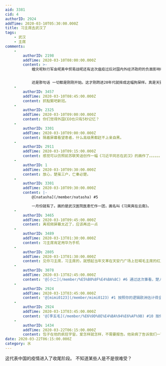 ```yaml
---
aid: 3381
cid: 4
authorID: 2924
addTime: 2020-03-10T05:30:00.000Z
title: 习主席去武汉了
tags:
    - 武汉
    - 主席
comments:
    -
        authorID: 2198
        addTime: 2020-03-10T08:00:00.000Z
        content: >-
            蝗灾呢秋行军虫呢美中贸易战呢还有这次瘟疫过后对国内外经济政府的负面影响呢？别忘了这次瘟疫可是全球爆发，就算夏天控制住了，未来也会像流感一样每年都来。支国能年年这么封城么？


            还是那句话 一切都是刚刚开始。这才刚跨进20年代就摔成这幅狗屎样。真是天要灭你国。
    -
        authorID: 3457
        addTime: 2020-03-10T08:45:00.000Z
        content: 抓點緊吧新冠。
    -
        authorID: 2325
        addTime: 2020-03-10T09:00:00.000Z
        content: 你们觉得外国CEO也只有5秒记忆？
    -
        authorID: 3301
        addTime: 2020-03-10T09:00:00.000Z
        content: 隔着屏幕看望患者，什么高级黑都赶不上亲自黑。
    -
        authorID: 2911
        addTime: 2020-03-10T09:15:00.000Z
        content: 感觉可以仿照前苏联笑话创作一幅《习近平同志在武汉》的画作了。。。。。。
    -
        authorID: 1
        addTime: 2020-03-10T09:30:00.000Z
        content: 放心，楚虽三户，亡秦必楚。
    -
        authorID: 3301
        addTime: 2020-03-10T09:30:00.000Z
        content: |-
            @[natasha](/member/natasha) #5

            一月份就有了。画的是武汉医院医患忙作一团，画名叫《习爽爽在云南》。
    -
        authorID: 3465
        addTime: 2020-03-10T09:45:00.000Z
        content: 离视频屏幕太近了，应该再远一点
    -
        authorID: 3489
        addTime: 2020-03-13T01:30:00.000Z
        content: 习主席肯定用华为手机
    -
        authorID: 2805
        addTime: 2020-03-13T01:30:00.000Z
        content: 见你习主席，习主席的，就想起当年文革在天安门广场上狂喊毛主席的红卫兵，不仅难受，还为你感到悲哀。
    -
        authorID: 3078
        addTime: 2020-03-13T02:45:00.000Z
        content: '@[小二](/member/%E5%B0%8F%E4%BA%8C) #6 通过这次事看，楚人坑自己人更狠，疫情期间各种幺蛾子'
    -
        authorID: 2924
        addTime: 2020-03-13T03:45:00.000Z
        content: '@[mimi0123](/member/mimi0123) #1 按照你的逻辑欧洲估计得全灭了'
    -
        authorID: 2924
        addTime: 2020-03-13T03:45:00.000Z
        content: '@[李五毛](/member/%E6%9D%8E%E4%BA%94%E6%AF%9B) #10 按你的逻辑特总统都是美卫兵了'
    -
        authorID: 1434
        addTime: 2020-03-22T06:15:00.000Z
        content: 包子在他的疯狂宇宙，爱怎样就怎样，不需要报告。他染病了告诉我们一下。
date: 2020-03-22T06:15:00.000Z
category: 水
---
```


这代表中国的疫情进入了收尾阶段。 不知道某些人是不是很难受？
